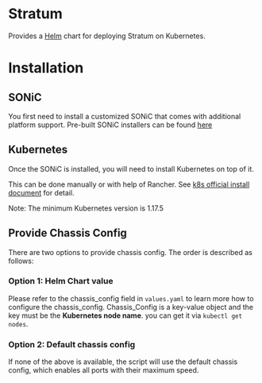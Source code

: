 # Stratum

Provides a [Helm](https://helm.sh) chart for deploying Stratum on Kubernetes.

# Installation

## SONiC
You first need to install a customized SONiC that comes with additional
platform support.
Pre-built SONiC installers can be found [here](https://github.com/stratum/sonic-base-image/releases)

## Kubernetes

Once the SONiC is installed, you will need to install Kubernetes on top of it.

This can be done manually or with help of Rancher. See [k8s official install document](https://kubernetes.io/docs/setup/production-environment/) for detail.

Note: The minimum Kubernetes version is 1.17.5

## Provide Chassis Config

There are two options to provide chassis config. The order is described as follows:

### Option 1: Helm Chart value

Please refer to the chassis_config field in `values.yaml` to learn more how to configure the chassis_config.
Chassis_Config is a key-value object and the key must be the **Kubernetes node name**. you can get it via `kubectl get nodes`.


### Option 2: Default chassis config

If none of the above is available, the script will use the default chassis config, which enables all ports with their maximum speed.
